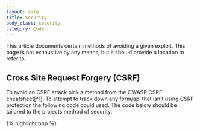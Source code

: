 ```yaml
---
layout: site
title: Security
body_class: security
category: Code
---
```



This article documents certain methods of avoiding a given exploit. This page is not exhaustive by any means, but
it should provide a location to refer to.

## Cross Site Request Forgery (CSRF)

To avoid an CSRF attack pick a method from the OWASP CSRF cheatsheet[^1]. To attempt to track down any form/api
that isn't using CSRF protection the following code could used. The code below should be tailored to the projects
method of security.

{% highlight php %}
<?php
if ($_SERVER['REQUEST_METHOD'] === 'POST') {
    $found = false;

    // check for CSRF value
    foreach(array_keys($_POST) as $key) {
        if ($key === 'CSRFName') {
            $found = true;
            break;
        }
    }

    // check authorization header
    if (isset($_SERVER['Authorization'])) {
        $found = true;
    }

    // check for access token
    if (isset($_GET['access_token']) || isset($_POST['access_token'])) {
        $found = true;
    }

    if ($found === false) {
        $protocol = "http" . (isset($_SERVER['HTTPS']) ? 's' : '');
        $actual_link = $protocol . "://$_SERVER[HTTP_HOST]$_SERVER[REQUEST_URI]";

        var_dump("ERROR: $actual_link doesn't use a CSRF protection method");
        die();
    }
}
{% endhighlight %}


[^1]: [Cross-Site Request Forgery (CSRF) Prevention Cheat Sheet](https://www.owasp.org/index.php/Cross-Site_Request_Forgery_(CSRF)_Prevention_Cheat_Sheet)
